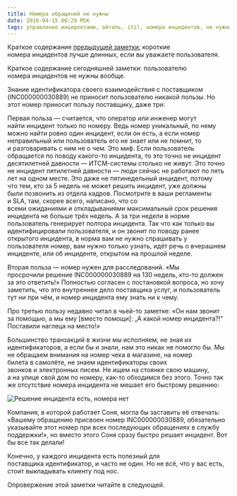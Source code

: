 ```yaml
---
title: Номера обращений не нужны
date: 2016-04-15 00:29 MSK
tags: управление инцидентами, айтиль, itil, номера инцидентов, не нужны
---
```


Краткое содержание [предыдущей заметки:](/2016-03-26-nomera-incidentov-1/) короткие номера инцидентов лучше длинных, если вы уважаете пользователя. 

Краткое содержание сегодняшней заметки: пользователю номера инцидентов не нужны вообще. 

Знание идентификатора своего взаимодействия с поставщиком (INC000000030889) не приносит пользователю никакой пользы. Но этот номер приносит пользу поставщику, даже три:   

Первая польза — считается, что оператор или инженер могут найти инцидент только по номеру. Ведь номер уникальный, по нему можно найти ровно один инцидент, если он есть, а если номер неправильный или пользователь его не знает или не помнит, то и разговаривать с ним не о чем. Это миф. Если пользователь обращается по поводу какого-то инцидента, то это точно не инцидент десятилетней давности — ИТСМ-системы столько не живут. Это точно не инцидент пятилетней давности — люди сейчас не работают по пять лет на одном месте. Это даже не пятинедельный инцидент, потому что тем, кто за 5 недель не может решить инцидент, уже должны были позвонить из отдела кадров. Посмотрите в ваши регламенты и SLA, там, скорее всего, написано, что со всеми ожиданиями и откладываниями максимальный срок решения инцидента не больше трёх недель. А за три недели в норме пользователь генерирует полтора инцидента. Так что как только вы идентифицировали пользователя, и он звонит по поводу ранее открытого инцидента, в норма вам не нужно спрашивать у пользователя номер, вам нужно только узнать, идёт речь о вчерашнем инциденте, или об инциденте, открытом на прошлой неделе. 

Вторая польза — номер нужен для расследований. «Мы просрочили решение INC000000030889 на 130 недель, кто-то должен за это ответить!» Полностью согласен с постановкой вопроса, но хочу заметить, что это внутреннее дело поставщика услуг, и пользователь тут ни при чём, и номер инцидента ему знать ни к чему.

Про третью пользу недавно читал в чьей-то заметке: «Он нам звонит за помощью, а мы ему [вместо помощи]: „А какой номер инцидента?!“ Поставили наглеца на место!»

Большинство транзакций в жизни мы исполняем, не зная их идентификаторов, а если бы и знали, нам это никак не помогло бы. Мы не обращаем внимания на номер чека в магазине, на номер билета в самолёте, не знаем идентификаторы своих звонков и электронных писем. Не ищем на стоянке свою машину, а на улице свой дом по номеру, как-то обходимся без этого. Точно так же отсутствие номера инцидента не мешает его быстрому решению:

![Решение инцидента есть, номера нет](/images/no_inc_num.png)

Компания, в которой работает Соня, могла бы заставить её отвечать: «Вашему обращению присвоен номер INC000000030889, oбязательно указывайте этот номер при всех последующих обращениях в службу поддержки!», но вместо этого Соня сразу быстро решает инцидент. Вот бы все так делали!

Конечно, у каждого инцидента есть полезный для поставщика идентификатор, и часто не один. Но не всё, что у вас есть, стоит выкладывать клиенту под нос.

Опровержение этой заметки читайте в следующей.
